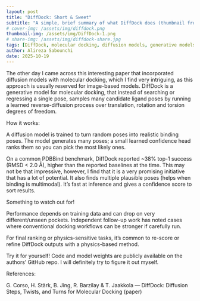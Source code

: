 ```yaml
---
layout: post
title: "DiffDock: Short & Sweet"
subtitle: "A simple, brief summary of what DiffDock does (thumbnail from the original paper)"
# cover-img: /assets/img/diffdock.png
thumbnail-img: /assets/img/DiffDock-1.png
# share-img: /assets/img/diffdock-share.jpg
tags: [DiffDock, molecular docking, diffusion models, generative models]
author: Alireza Sabounchi
date: 2025-10-19
---
```

The other day I came across this interesting paper that incorporated diffusion models with molecular docking, which I find very intriguing, as this approach is usually reserved for image-based models. DiffDock is a generative model for molecular docking, that instead of searching or regressing a single pose, samples many candidate ligand poses by running a learned reverse-diffusion process over translation, rotation and torsion degrees of freedom. 

How it works:

A diffusion model is trained to turn random poses into realistic binding poses. The model generates many poses; a small learned confidence head ranks them so you can pick the most likely ones. 

On a common PDBBind benchmark, DiffDock reported ~38% top-1 success (RMSD < 2.0 Å), higher than the reported baselines at the time. This may not be that impressive, however, I find that it is a very promising initiative that has a lot of potential.
It also finds multiple plausible poses (helps when binding is multimodal). It’s fast at inference and gives a confidence score to sort results. 


Something to watch out for!

Performance depends on training data and can drop on very different/unseen pockets. Independent follow-up work has noted cases where conventional docking workflows can be stronger if carefully run. 


For final ranking or physics-sensitive tasks, it’s common to re-score or refine DiffDock outputs with a physics-based method. 


Try it for yourself! Code and model weights are publicly available on the authors’ GitHub repo. I will definitely try to figure it out myself.

References:

G. Corso, H. Stärk, B. Jing, R. Barzilay & T. Jaakkola — DiffDock: Diffusion Steps, Twists, and Turns for Molecular Docking (paper)